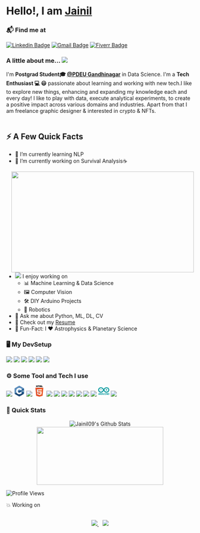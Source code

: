 <h1> Hello!, I am <a href="https://github.com/Defcon27">Jainil</a> </h1>
</h1>

### 📬 Find me at 
[![Linkedin Badge](https://img.shields.io/badge/-LinkedIn-blue?style=flat-square&logo=Linkedin&logoColor=white&link=https://https://www.linkedin.com/in/jainil091/)](https://www.linkedin.com/in/jainil091/)
[![Gmail Badge](https://img.shields.io/badge/-Gmail-d14836?style=flat-square&logo=Gmail&logoColor=white&link=mailto:pateljainil91@gmail.com)](mailto:pateljainil91@gmail.com)
[![Fiverr Badge](https://img.shields.io/badge/fiverr-1DBF73?style=flat-square&logo=fiverr&logoColor=white&link=https://www.fiverr.com/jainil09?up_rollout=true)](https://www.fiverr.com/jainil09?up_rollout=true)


### A little about me...  <img src="https://media.giphy.com/media/VgCDAzcKvsR6OM0uWg/giphy.gif" width="50"> 
I'm **Postgrad Student🎓 [@PDEU Gandhinagar](https://pdpu.ac.in/)** in Data Science. I'm a **Tech Enthusiast 💻 😃** passionate about learning and working with new tech.I like to explore new things, enhancing and expanding my knowledge each and every day! I like to play with data, execute analytical experiments, to create a positive impact across various domains and industries. Apart from that I am freelance graphic designer & interested in crypto & NFTs. <br/><br/>




## ⚡️ A Few Quick Facts

- 🔭 I’m currently learning NLP 
- 🌱 I’m currently working on Survival Analysis☕
<img width="490" height="270" src="https://user-images.githubusercontent.com/39823304/170814800-b87b173c-b0c2-4b50-b1e0-752e4521e6f4.gif" align=right>

- <img src="https://media.giphy.com/media/WUlplcMpOCEmTGBtBW/giphy.gif" width="30">  I enjoy working on
  - 📊 Machine Learning & Data Science
  - 🖼 Computer Vision
  - 🛠 DIY Arduino Projects
  - 🤖 Robotics
- 💬 Ask me about Python, ML, DL, CV
- 📙 Check out my [Resume]()
- 🎉 Fun-Fact: I ❤️ Astrophysics & Planetary Science




  
### 🖥️ My DevSetup
<img src="https://img.shields.io/badge/Legion-555555.svg?&style=flat-square&logo=Lenovo&logoColor=E2231A"> <img src="https://img.shields.io/badge/Windows-555555.svg?&style=flat-square&logo=windows&logoColor=0078D6"> <img src="https://img.shields.io/badge/Chrome-555555.svg?&style=flat-square&logo=google-chrome&logoColor=FABC0C"> <img src="https://img.shields.io/badge/Terminal-555555.svg?&style=flat-square&logo=powershell&logoColor=white"> <img src="https://img.shields.io/badge/Jupyter-555555.svg?&style=flat-square&logo=jupyter&logoColor=F37626"> <img src="https://img.shields.io/badge/GoogleColab-555555.svg?&style=flat-square&logo=googlecolab&logoColor=FF5733"> 

### ⚙️ Some Tool and Tech I use
<code><img height="30" src="https://avatars0.githubusercontent.com/u/1525981?s=200&v=4"></code>
<code><img height="30" src="https://raw.githubusercontent.com/github/explore/80688e429a7d4ef2fca1e82350fe8e3517d3494d/topics/cpp/cpp.png"></code>
<code><img height="30" src="https://avatars3.githubusercontent.com/u/9950313?s=200&v=4"></code>
<code><img height="30" src="https://raw.githubusercontent.com/github/explore/80688e429a7d4ef2fca1e82350fe8e3517d3494d/topics/html/html.png"></code>
<code><img height="30" src="https://avatars1.githubusercontent.com/u/1517864?s=200&v=4"></code>
<code><img height="30" src="https://avatars1.githubusercontent.com/u/2918581?s=200&v=4"></code>
<code><img height="30" src="https://avatars3.githubusercontent.com/u/18133?s=200&v=4"></code>
<code><img height="30" src="https://avatars1.githubusercontent.com/u/5009934?s=200&v=4"></code>
<code><img height="30" src="https://avatars0.githubusercontent.com/u/365630?s=88&v=4"></code>
<code><img height="30" src="https://avatars.githubusercontent.com/u/15658638"></code>
<code><img height="30" src="https://avatars.githubusercontent.com/u/34455048"></code>
<code><img height="30" src="https://github.com/devicons/devicon/blob/v2.15.1/icons/arduino/arduino-original-wordmark.svg"></code>
<code><img height="30" src="https://avatars2.githubusercontent.com/u/1728152?s=200&v=4"></code>  


### 🚀 Quick Stats
<p align="center">
<img width="450" align="center" src="https://github-readme-stats.vercel.app/api?username=Jainil09&show_icons=true&line_height=21&theme=darcula" alt="Jainil09's Github Stats" />
<img width="340" height="155" align="center" 
     src="https://github-readme-stats.vercel.app/api/top-langs/?username=Jainil09&langs_count=6&hide=handlebars,jupyter notebook,css&theme=darcula&line_height=27&layout=compact" />
</p>


![Profile Views](https://komarev.com/ghpvc/?username=Jainil09)


<summary> 💥 Working on </summary>
<br>
<p align="center">
<a href="https://github.com/Jainil09/MachineLearning">
<img src="https://github-readme-stats.vercel.app/api/pin/?username=Jainil09&repo=MachineLearning&show_owner=true&theme=react" />
</a>&ensp;
<a href="https://github.com/jainil09/DeepLearning">
<img src="https://github-readme-stats.vercel.app/api/pin/?username=Jainil09&repo=DeepLearning&show_owner=true&theme=react" />
</a>
</p>




<!--
**Defcon27/Defcon27** is a ✨ _special_ ✨ repository because its `README.md` (this file) appears on your GitHub profile.

pic on right
<img height="270" src="sss.svg" align=right>

 
views
![Profile Views](https://komarev.com/ghpvc/?username=Defcon27)
[![HitCount](http://hits.dwyl.com/Defcon27/.svg)](http://hits.dwyl.com/Defcon27)


social modded badge
<a href="https://www.linkedin.com/in/michael-hoffmann-3b8933b1"><img src="https://img.shields.io/badge/linkedin-%230077B5.svg?&style=for-the-badge&logo=linkedin&logoColor=white" height=25></a>


language badges:
![Python](https://img.shields.io/badge/Python-FECE00?style=flat&logo=Python&logoColor=3776AB)
![C](https://img.shields.io/badge/C-00599C?style=flat&logo=c)
![C++](https://img.shields.io/badge/C++-00599C?style=flat&logo=c%2b%2b)

![HTML5](https://img.shields.io/badge/HTML5-E34F26?style=flat&logo=html5&logoColor=white)
![CSS3](https://img.shields.io/badge/CSS3-1572B6?style=flat&logo=css3)
![Bootstrap](https://img.shields.io/badge/Bootstrap-563D7C?style=flat&logo=bootstrap)
![JavaScript](https://img.shields.io/badge/JavaScript-555555?style=flat&logo=javascript)
![Nodejs](https://img.shields.io/badge/Nodejs-555555?style=flat&logo=Node.js)
![MongoDB](https://img.shields.io/badge/MongoDB-555555?style=flat&logo=mongodb)

![Git](https://img.shields.io/badge/Git-555555?style=flat-square&logo=git)
![GitHub](https://img.shields.io/badge/GitHub-181717?style=flat-square&logo=github)


-->

